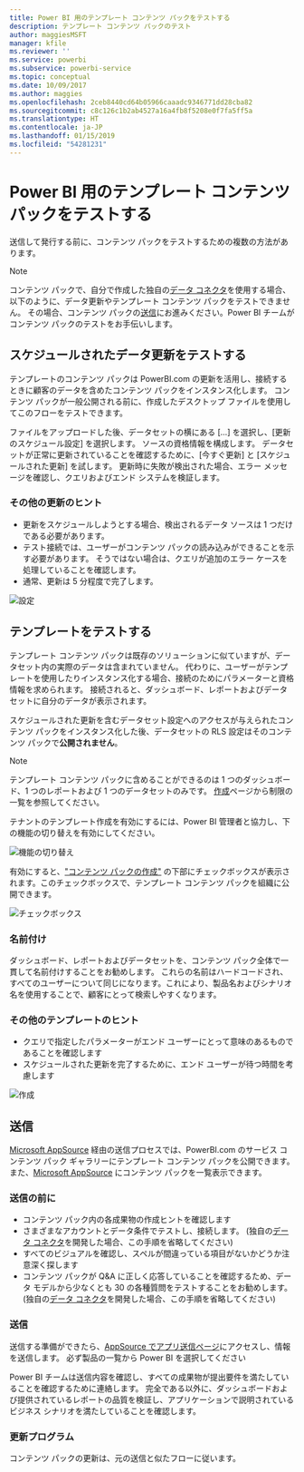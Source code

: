 ```yaml
---
title: Power BI 用のテンプレート コンテンツ パックをテストする
description: テンプレート コンテンツ パックのテスト
author: maggiesMSFT
manager: kfile
ms.reviewer: ''
ms.service: powerbi
ms.subservice: powerbi-service
ms.topic: conceptual
ms.date: 10/09/2017
ms.author: maggies
ms.openlocfilehash: 2ceb8440cd64b05966caaadc9346771dd28cba82
ms.sourcegitcommit: c8c126c1b2ab4527a16a4fb8f5208e0f7fa5ff5a
ms.translationtype: HT
ms.contentlocale: ja-JP
ms.lasthandoff: 01/15/2019
ms.locfileid: "54281231"
---
```

# <a name="testing-template-content-packs-for-power-bi"></a>Power BI 用のテンプレート コンテンツ パックをテストする
送信して発行する前に、コンテンツ パックをテストするための複数の方法があります。  

> [!NOTE]
> コンテンツ パックで、自分で作成した独自の[データ コネクタ](https://aka.ms/DataConnectors)を使用する場合、以下のように、データ更新やテンプレート コンテンツ パックをテストできません。 その場合、コンテンツ パックの[送信](#submission)にお進みください。Power BI チームがコンテンツ パックのテストをお手伝いします。
> 
> 

## <a name="testing-scheduled-data-refresh"></a>スケジュールされたデータ更新をテストする
テンプレートのコンテンツ パックは PowerBI.com の更新を活用し、接続するときに顧客のデータを含めたコンテンツ パックをインスタンス化します。 コンテンツ パックが一般公開される前に、作成したデスクトップ ファイルを使用してこのフローをテストできます。

ファイルをアップロードした後、データセットの横にある [...] を選択し、[更新のスケジュール設定] を選択します。 ソースの資格情報を構成します。 データセットが正常に更新されていることを確認するために、[今すぐ更新] と [スケジュールされた更新] を試します。 更新時に失敗が検出された場合、エラー メッセージを確認し、クエリおよびエンド システムを検証します。

### <a name="additional-refresh-tips"></a>その他の更新のヒント
* 更新をスケジュールしようとする場合、検出されるデータ ソースは 1 つだけである必要があります。  
* テスト接続では、ユーザーがコンテンツ パックの読み込みができることを示す必要があります。 そうではない場合は、クエリが追加のエラー ケースを処理していることを確認します。  
* 通常、更新は 5 分程度で完了します。  

![設定](media/template-content-pack-testing/scheduledrefresh.png)

<a name="templates"></a>

## <a name="testing-templates"></a>テンプレートをテストする
テンプレート コンテンツ パックは既存のソリューションに似ていますが、データセット内の実際のデータは含まれていません。 代わりに、ユーザーがテンプレートを使用したりインスタンス化する場合、接続のためにパラメーターと資格情報を求められます。 接続されると、ダッシュボード、レポートおよびデータセットに自分のデータが表示されます。 

スケジュールされた更新を含むデータセット設定へのアクセスが与えられたコンテンツ パックをインスタンス化した後、データセットの RLS 設定はそのコンテンツ パックで**公開されません**。  

> [!NOTE]
> テンプレート コンテンツ パックに含めることができるのは 1 つのダッシュボード、1 つのレポートおよび 1 つのデータセットのみです。 [作成](template-content-pack-authoring.md#restrictions)ページから制限の一覧を参照してください。 
> 
> 

テナントのテンプレート作成を有効にするには、Power BI 管理者と協力し、下の機能の切り替えを有効にしてください。 

![機能の切り替え](media/template-content-pack-testing/featureswitch.png)

有効にすると、["コンテンツ パックの作成"](https://app.powerbi.com/groups/me/publish-content/) の下部にチェックボックスが表示されます。このチェックボックスで、テンプレート コンテンツ パックを組織に公開できます。 

![チェックボックス](media/template-content-pack-testing/checkbox.png)

### <a name="naming"></a>名前付け
ダッシュボード、レポートおよびデータセットを、コンテンツ パック全体で一貫して名前付けすることをお勧めします。 これらの名前はハードコードされ、すべてのユーザーについて同じになります。これにより、製品名およびシナリオ名を使用することで、顧客にとって検索しやすくなります。

### <a name="additional-template-tips"></a>その他のテンプレートのヒント
* クエリで指定したパラメーターがエンド ユーザーにとって意味のあるものであることを確認します
* スケジュールされた更新を完了するために、エンド ユーザーが待つ時間を考慮します

![作成](media/template-content-pack-testing/createtemplate.png)

<a name="submission"></a>

## <a name="submission"></a>送信
[Microsoft AppSource](https://appsource.microsoft.com/en-us/partners/list-an-app) 経由の送信プロセスでは、PowerBI.com のサービス コンテンツ パック ギャラリーにテンプレート コンテンツ パックを公開できます。また、[Microsoft AppSource](http://appsource.microsoft.com) にコンテンツ パックを一覧表示できます。

### <a name="before-submission"></a>送信の前に
* コンテンツ パック内の各成果物の作成ヒントを確認します
* さまざまなアカウントとデータ条件でテストし、接続します。 (独自の[データ コネクタ](https://aka.ms/DataConnectors)を開発した場合、この手順を省略してください)
* すべてのビジュアルを確認し、スペルが間違っている項目がないかどうか注意深く探します
* コンテンツ パックが Q&A に正しく応答していることを確認するため、データ モデルから少なくとも 30 の各種質問をテストすることをお勧めします。 (独自の[データ コネクタ](https://aka.ms/DataConnectors)を開発した場合、この手順を省略してください)

### <a name="submission"></a>送信
送信する準備ができたら、[AppSource でアプリ送信ページ](https://appsource.microsoft.com/en-us/partners/list-an-app)にアクセスし、情報を送信します。 必ず製品の一覧から Power BI を選択してください

Power BI チームは送信内容を確認し、すべての成果物が提出要件を満たしていることを確認するために連絡します。 完全である以外に、ダッシュボードおよび提供されているレポートの品質を検証し、アプリケーションで説明されているビジネス シナリオを満たしていることを確認します。

### <a name="updates"></a>更新プログラム
コンテンツ パックの更新は、元の送信と似たフローに従います。 

